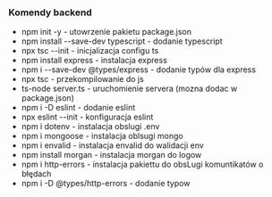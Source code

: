 ### Komendy backend
* npm init -y - utowrzenie pakietu package.json
* npm install --save-dev typescript - dodanie typescript
* npx tsc --init - inicjalizacja configu ts
* npm install express - instalacja express
* npm i --save-dev @types/express - dodanie typów dla express 
* npx tsc - przekompilowanie do js
* ts-node server.ts - uruchomienie servera (mozna dodac w package.json)
* npm i -D eslint - dodanie eslint
* npx eslint --init - konfiguracja eslint
* npm i dotenv - instalacja obslugi .env
* npm i mongoose - instalacja oblsugi mongo
* npm i envalid - instalacja envalid do walidacji env
* npm install morgan - instalacja morgan do logow
* npm i http-errors - instalacja pakiettu do obsLugi komuntikatów o błędach
* npm i -D @types/http-errors - dodanie typow